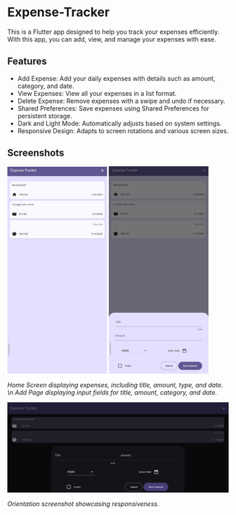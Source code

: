 # Expense-Tracker
This is a Flutter app designed to help you track your expenses efficiently. With this app, you can add, view, and manage your expenses with ease.

## Features
- Add Expense: Add your daily expenses with details such as amount, category, and date.
- View Expenses: View all your expenses in a list format.
- Delete Expense: Remove expenses with a swipe and undo if necessary.
- Shared Preferences: Save expenses using Shared Preferences for persistent storage.
- Dark and Light Mode: Automatically adjusts based on system settings.
- Responsive Design: Adapts to screen rotations and various screen sizes.

## Screenshots

<p float="left">
  <img src="Screenshots/home_screen.png" width="45%" />
  <img src="Screenshots/Add_screen.png" width="45%" />
</p>

*Home Screen displaying expenses, including title, amount, type, and date. \n Add Page displaying input fields for title, amount, category, and date.*

![HomeScreen](Screenshots/Orientation.png)

*Orientation screenshot showcasing responsiveness.*

